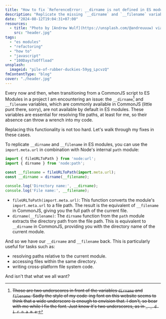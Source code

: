 ```yaml
---
title: "How to fix `ReferenceError: __dirname is not defined in ES module scope`"
description: "Replicate the missing `__dirname` and `__filename` variables from CommonJS in ES modules."
date: "2024-08-12T19:04:31+07:00"
resources:
  - title: "Photo by [Andrew Wulf](https://unsplash.com/@andreuuuw) via [Unsplash](https://unsplash.com/)"
    src: "header.jpg"
tags:
  - "es modules"
  - "refactoring"
  - "how to"
  - "javascript"
  - "100DaysToOffload"
unsplash:
  imageid: "pile-of-rubber-duckies-59yg_LpcvzQ"
fmContentType: "blog"
cover: "./header.jpg"
---
```


Every now and then, when transitioning from a CommonJS script to ES Modules in a project I am encountering an issue: the `__dirname`[^1] and `__filename` variables, which are commonly available in CommonJS (little punt there, sorry), are not available by default in ES modules. These variables are essential for resolving file paths, at least for me, so their absence can throw a wrench into my code.

Replacing this functionality is not too hard. Let's walk through my fixes in these cases.

To replicate `__dirname` and `__filename` in ES modules, you can use the `import.meta.url` in combination with Node's internal `path` module:

```javascript
import { fileURLToPath } from 'node:url';
import { dirname } from 'node:path';

const __filename = fileURLToPath(import.meta.url);
const __dirname = dirname(__filename);

console.log('Directory name:', __dirname);
console.log('File name:', __filename);
```

* `fileURLToPath(import.meta.url)`:
  This function converts the module's `import.meta.url` to a file path. The result is the equivalent of `__filename` in CommonJS, giving you the full path of the current file.
* `dirname(__filename)`:
  The `dirname` function from the `path` module extracts the directory path from the file path. This is equivalent to `__dirname` in CommonJS, providing you with the directory name of the current module.

And so we have our `__dirname` and `__filename` back. This is particularly useful for tasks such as:

* resolving paths relative to the current module.
* accessing files within the same directory.
* writing cross-platform file system code.

And isn't that what we all want?

[^1]: ~~Those are two underscores in front of the variables `dirname` and `filename`. Sadly the style of my code-ing font on this website seems to think that a wide underscore is enough to envision that. I don't, so bear with me while I fix the font. Just know it's two underscores, as in `_ _ d i r n a m e`.~~
